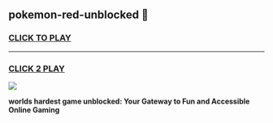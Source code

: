 
## pokemon-red-unblocked 👋
<h3>
<a href="https://premium.freeplayer.one?title=pokemon-red-unblocked&ref=14F">CLICK TO PLAY</a></h3>
<hr>

<h3>
<a href="https://premium.freeplayer.one?title=pokemon-red-unblocked&ref=14F">CLICK 2 PLAY</a>
  
</h3>

<a href="https://premium.freeplayer.one?title=pokemon-red-unblocked&ref=12F/"><img src="https://clearcache.store/games.png"></a>


**worlds hardest game unblocked: Your Gateway to Fun and Accessible Online Gaming**
